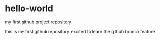 # hello-world
my first github project repository

this is my first github repository. excited to learn the github branch feature

